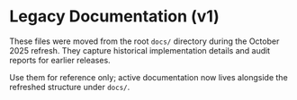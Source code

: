 # Legacy Documentation (v1)

These files were moved from the root `docs/` directory during the October 2025 refresh. They capture historical implementation details and audit reports for earlier releases.

Use them for reference only; active documentation now lives alongside the refreshed structure under `docs/`.
